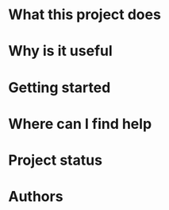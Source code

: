 # What this project does


# Why is it useful


# Getting started


# Where can I find help


# Project status


# Authors